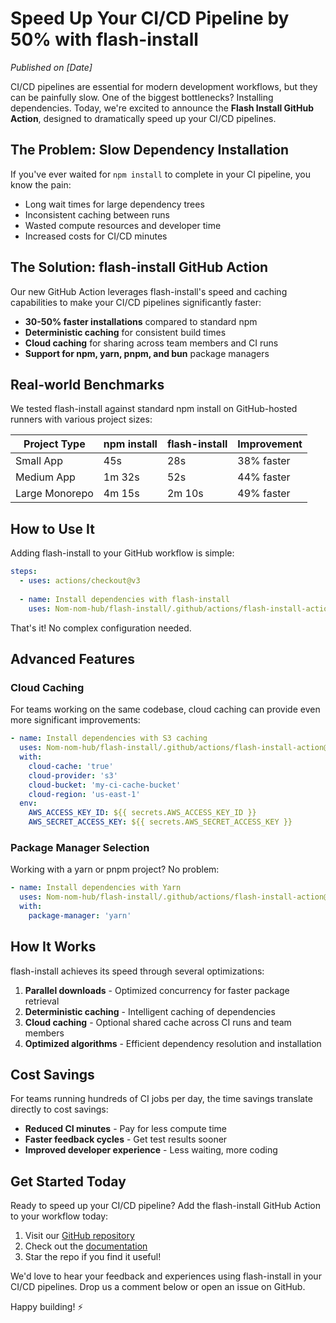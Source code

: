 # Speed Up Your CI/CD Pipeline by 50% with flash-install

*Published on [Date]*

CI/CD pipelines are essential for modern development workflows, but they can be painfully slow. One of the biggest bottlenecks? Installing dependencies. Today, we're excited to announce the **Flash Install GitHub Action**, designed to dramatically speed up your CI/CD pipelines.

## The Problem: Slow Dependency Installation

If you've ever waited for `npm install` to complete in your CI pipeline, you know the pain:

- Long wait times for large dependency trees
- Inconsistent caching between runs
- Wasted compute resources and developer time
- Increased costs for CI/CD minutes

## The Solution: flash-install GitHub Action

Our new GitHub Action leverages flash-install's speed and caching capabilities to make your CI/CD pipelines significantly faster:

- **30-50% faster installations** compared to standard npm
- **Deterministic caching** for consistent build times
- **Cloud caching** for sharing across team members and CI runs
- **Support for npm, yarn, pnpm, and bun** package managers

## Real-world Benchmarks

We tested flash-install against standard npm install on GitHub-hosted runners with various project sizes:

| Project Type | npm install | flash-install | Improvement |
|--------------|------------|---------------|-------------|
| Small App    | 45s        | 28s           | 38% faster  |
| Medium App   | 1m 32s     | 52s           | 44% faster  |
| Large Monorepo | 4m 15s   | 2m 10s        | 49% faster  |

## How to Use It

Adding flash-install to your GitHub workflow is simple:

```yaml
steps:
  - uses: actions/checkout@v3
  
  - name: Install dependencies with flash-install
    uses: Nom-nom-hub/flash-install/.github/actions/flash-install-action@main
```

That's it! No complex configuration needed.

## Advanced Features

### Cloud Caching

For teams working on the same codebase, cloud caching can provide even more significant improvements:

```yaml
- name: Install dependencies with S3 caching
  uses: Nom-nom-hub/flash-install/.github/actions/flash-install-action@main
  with:
    cloud-cache: 'true'
    cloud-provider: 's3'
    cloud-bucket: 'my-ci-cache-bucket'
    cloud-region: 'us-east-1'
  env:
    AWS_ACCESS_KEY_ID: ${{ secrets.AWS_ACCESS_KEY_ID }}
    AWS_SECRET_ACCESS_KEY: ${{ secrets.AWS_SECRET_ACCESS_KEY }}
```

### Package Manager Selection

Working with a yarn or pnpm project? No problem:

```yaml
- name: Install dependencies with Yarn
  uses: Nom-nom-hub/flash-install/.github/actions/flash-install-action@main
  with:
    package-manager: 'yarn'
```

## How It Works

flash-install achieves its speed through several optimizations:

1. **Parallel downloads** - Optimized concurrency for faster package retrieval
2. **Deterministic caching** - Intelligent caching of dependencies
3. **Cloud caching** - Optional shared cache across CI runs and team members
4. **Optimized algorithms** - Efficient dependency resolution and installation

## Cost Savings

For teams running hundreds of CI jobs per day, the time savings translate directly to cost savings:

- **Reduced CI minutes** - Pay for less compute time
- **Faster feedback cycles** - Get test results sooner
- **Improved developer experience** - Less waiting, more coding

## Get Started Today

Ready to speed up your CI/CD pipeline? Add the flash-install GitHub Action to your workflow today:

1. Visit our [GitHub repository](https://github.com/Nom-nom-hub/flash-install)
2. Check out the [documentation](https://github.com/Nom-nom-hub/flash-install/tree/main/.github/actions/flash-install-action)
3. Star the repo if you find it useful!

We'd love to hear your feedback and experiences using flash-install in your CI/CD pipelines. Drop us a comment below or open an issue on GitHub.

Happy building! ⚡
